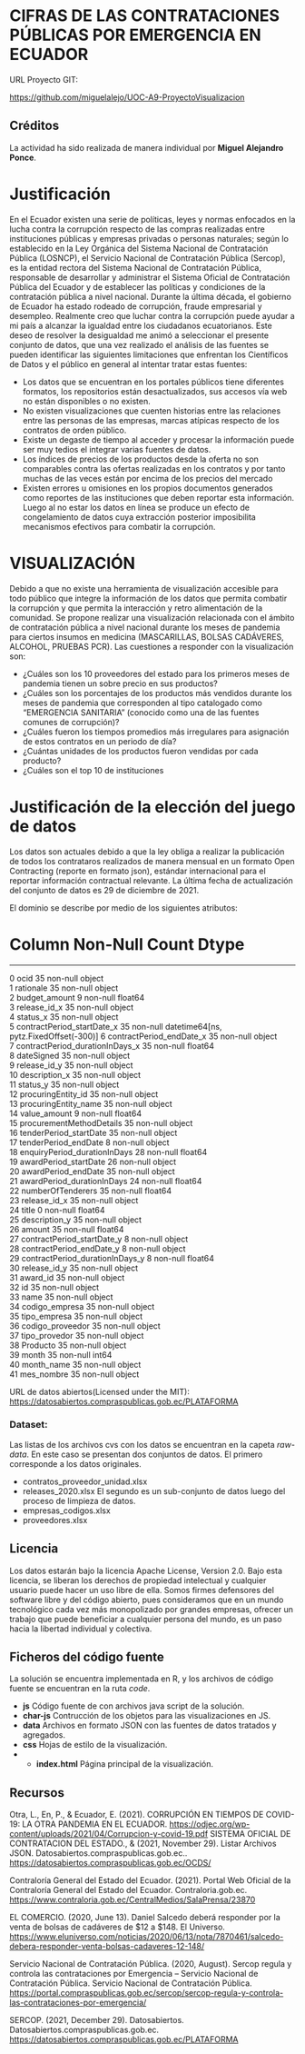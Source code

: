# CIFRAS DE LAS CONTRATACIONES PÚBLICAS POR EMERGENCIA EN ECUADOR


URL Proyecto GIT:

https://github.com/miguelalejo/UOC-A9-ProyectoVisualizacion

## Créditos

La actividad ha sido realizada de manera individual por **Miguel Alejandro Ponce**.

# Justificación
En el Ecuador existen una serie de políticas, leyes y normas enfocados en la lucha contra la corrupción respecto de las compras realizadas entre instituciones públicas y empresas privadas o personas naturales; según lo establecido en la Ley Orgánica del Sistema Nacional de Contratación Pública (LOSNCP), el Servicio Nacional de Contratación Pública (Sercop), es la entidad rectora del Sistema Nacional de Contratación Pública, responsable de desarrollar y administrar el Sistema Oficial de Contratación Pública del Ecuador y de establecer las políticas y condiciones de la contratación pública a nivel nacional. Durante la última década, el gobierno de Ecuador ha estado rodeado de corrupción, fraude empresarial y desempleo. Realmente creo que luchar contra la corrupción puede ayudar a mi país a alcanzar la igualdad entre los ciudadanos ecuatorianos. Este deseo de resolver la desigualdad me animó a seleccionar el presente conjunto de datos, que una vez realizado el análisis de las fuentes se pueden identificar las siguientes limitaciones que enfrentan los Científicos de Datos y el público en general al intentar tratar estas fuentes:
* Los datos que se encuentran en los portales públicos tiene diferentes formatos, los repositorios están desactualizados, sus accesos vía web no están disponibles o no existen.
* No existen visualizaciones que cuenten historias entre las relaciones entre las personas de las empresas, marcas atípicas respecto de los contratos de orden público.
* Existe un degaste de tiempo al acceder y procesar la información puede ser muy tedios el integrar varias fuentes de datos.
* Los índices de precios de los productos desde la oferta no son comparables contra las ofertas realizadas en los contratos y por tanto muchas de las veces están por encima de los precios del mercado
* Existen errores u omisiones en los propios documentos generados como reportes de las instituciones que deben reportar esta información. Luego al no estar los datos en línea se produce un efecto de congelamiento de datos cuya extracción posterior imposibilita mecanismos efectivos para combatir la corrupción.


# VISUALIZACIÓN
Debido a que no existe una herramienta de visualización accesible para todo público que integre la información de los datos que permita combatir la corrupción y que permita la interacción y retro alimentación de la comunidad. Se propone realizar una visualización relacionada con el ámbito de contratación pública a nivel nacional durante los meses de pandemia para ciertos insumos en medicina (MASCARILLAS, BOLSAS CADÁVERES, ALCOHOL, PRUEBAS PCR).
Las cuestiones a responder con la visualización son:
* ¿Cuáles son los 10 proveedores del estado para los primeros meses de pandemia tienen un sobre precio en sus productos?
* ¿Cuáles son los porcentajes de los productos más vendidos durante los meses de pandemia que corresponden al tipo catalogado como “EMERGENCIA SANITARIA” (conocido como una de las fuentes comunes de corrupción)?
* ¿Cuáles fueron los tiempos promedios más irregulares para asignación de estos contratos en un periodo de día?
* ¿Cuántas unidades de los productos fueron vendidas por cada producto?
* ¿Cuáles son el top 10 de instituciones

# Justificación de la elección del juego de datos
Los datos son actuales debido a que la ley obliga a realizar la publicación de todos los contrataros realizados de manera mensual en un formato Open Contracting (reporte en formato json), estándar internacional para el reportar información contractual relevante. La última fecha de actualización del conjunto de datos es 29 de diciembre de 2021.

El dominio se describe por medio de los siguientes atributos:

 #   Column                           Non-Null Count  Dtype                                 
---  ------                           --------------  -----                                 
 0   ocid                             35 non-null     object                                
 1   rationale                        35 non-null     object                                
 2   budget_amount                    9 non-null      float64                               
 3   release_id_x                     35 non-null     object                                
 4   status_x                         35 non-null     object                                
 5   contractPeriod_startDate_x       35 non-null     datetime64[ns, pytz.FixedOffset(-300)]
 6   contractPeriod_endDate_x         35 non-null     object                                
 7   contractPeriod_durationInDays_x  35 non-null     float64                               
 8   dateSigned                       35 non-null     object                                
 9   release_id_y                     35 non-null     object                                
 10  description_x                    35 non-null     object                                
 11  status_y                         35 non-null     object                                
 12  procuringEntity_id               35 non-null     object                                
 13  procuringEntity_name             35 non-null     object                                
 14  value_amount                     9 non-null      float64                               
 15  procurementMethodDetails         35 non-null     object                                
 16  tenderPeriod_startDate           35 non-null     object                                
 17  tenderPeriod_endDate             8 non-null      object                                
 18  enquiryPeriod_durationInDays     28 non-null     float64                               
 19  awardPeriod_startDate            26 non-null     object                                
 20  awardPeriod_endDate              35 non-null     object                                
 21  awardPeriod_durationInDays       24 non-null     float64                               
 22  numberOfTenderers                35 non-null     float64                               
 23  release_id_x                     35 non-null     object                                
 24  title                            0 non-null      float64                               
 25  description_y                    35 non-null     object                                
 26  amount                           35 non-null     float64                               
 27  contractPeriod_startDate_y       8 non-null      object                                
 28  contractPeriod_endDate_y         8 non-null      object                                
 29  contractPeriod_durationInDays_y  8 non-null      float64                               
 30  release_id_y                     35 non-null     object                                
 31  award_id                         35 non-null     object                                
 32  id                               35 non-null     object                                
 33  name                             35 non-null     object                                
 34  codigo_empresa                   35 non-null     object                                
 35  tipo_empresa                     35 non-null     object                                
 36  codigo_proveedor                 35 non-null     object                                
 37  tipo_provedor                    35 non-null     object                                
 38  Producto                         35 non-null     object                                
 39  month                            35 non-null     int64                                 
 40  month_name                       35 non-null     object                                
 41  mes_nombre                       35 non-null     object                                


URL de datos abiertos(Licensed under the MIT):
https://datosabiertos.compraspublicas.gob.ec/PLATAFORMA

### Dataset:
Las listas de los archivos cvs con los datos se encuentran en la capeta *raw-data*. En este caso se presentan dos conjuntos de datos. 
El primero corresponde a los datos originales. 
* contratos_proveedor_unidad.xlsx
* releases_2020.xlsx
El segundo es un sub-conjunto de datos luego del proceso de limpieza de datos.
* empresas_codigos.xlsx
* proveedores.xlsx




## Licencia
Los datos estarán bajo la licencia Apache License, Version 2.0. Bajo esta licencia, se liberan los derechos de propiedad intelectual y cualquier usuario puede hacer un uso libre de ella. Somos firmes defensores del software libre y del código abierto, pues consideramos que en un mundo tecnológico cada vez más monopolizado por grandes empresas, ofrecer un trabajo que puede beneficiar a cualquier persona del mundo, es un paso hacia la libertad individual y colectiva.


## Ficheros del código fuente
La solución se encuentra implementada en R, y los archivos de código fuente se encuentran en la ruta *code*.
* **js** Código fuente de con archivos java script de la solución.
* **char-js** Contrucción de los objetos para las visualizaciones en JS.
* **data** Archivos en formato JSON con las fuentes de datos tratados y agregados.
* **css** Hojas de estilo de la visualización.
* * **index.html** Página principal de la visualización.

## Recursos

Otra, L., En, P., & Ecuador, E. (2021). CORRUPCIÓN EN TIEMPOS DE COVID-19: LA OTRA PANDEMIA EN EL ECUADOR. https://odjec.org/wp-content/uploads/2021/04/Corrupcion-y-covid-19.pdf
SISTEMA OFICIAL DE CONTRATACION DEL ESTADO., & (2021, November 29). Listar Archivos JSON. Datosabiertos.compraspublicas.gob.ec.. https://datosabiertos.compraspublicas.gob.ec/OCDS/

Contraloría General del Estado del Ecuador. (2021). Portal Web Oficial de la Contraloría General del Estado del Ecuador. Contraloria.gob.ec. https://www.contraloria.gob.ec/CentralMedios/SalaPrensa/23870

EL COMERCIO. (2020, June 13). Daniel Salcedo deberá responder por la venta de bolsas de cadáveres de $12 a $148. El Universo. https://www.eluniverso.com/noticias/2020/06/13/nota/7870461/salcedo-debera-responder-venta-bolsas-cadaveres-12-148/

Servicio Nacional de Contratación Pública. (2020, August). Sercop regula y controla las contrataciones por Emergencia – Servicio Nacional de Contratación Pública. Servicio Nacional de Contratación Pública. https://portal.compraspublicas.gob.ec/sercop/sercop-regula-y-controla-las-contrataciones-por-emergencia/

SERCOP. (2021, December 29). Datosabiertos. Datosabiertos.compraspublicas.gob.ec. https://datosabiertos.compraspublicas.gob.ec/PLATAFORMA


